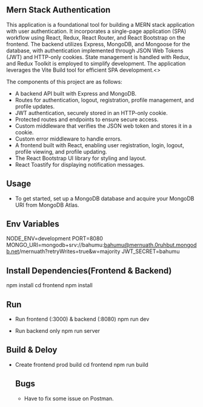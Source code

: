 ## Mern Stack Authentication

This application is a foundational tool for building a MERN stack application with user authentication. It incorporates a single-page application (SPA) workflow using React, Redux, React Router, and React Bootstrap on the frontend. The backend utilizes Express, MongoDB, and Mongoose for the database, with authentication implemented through JSON Web Tokens (JWT) and HTTP-only cookies. State management is handled with Redux, and Redux Toolkit is employed to simplify development. The application leverages the Vite Build tool for efficient SPA development.<>

The components of this project are as follows:
* A backend API built with Express and MongoDB.
* Routes for authentication, logout, registration, profile management, and profile       updates.
* JWT authentication, securely stored in an HTTP-only cookie.
* Protected routes and endpoints to ensure secure access.
* Custom middleware that verifies the JSON web token and stores it in a cookie.
* Custom error middleware to handle errors.
* A frontend built with React, enabling user registration, login, logout, profile viewing, and profile updating.
* The React Bootstrap UI library for styling and layout.
* React Toastify for displaying notification messages.

## Usage
* To get started, set up a MongoDB database and acquire your MongoDB URI from MongoDB Atlas.

## Env Variables
NODE_ENV=development
PORT=8080
MONGO_URI=mongodb+srv://bahumu:bahumu@mernuath.0ruhbut.mongodb.net/mernuath?retryWrites=true&w=majority
JWT_SECRET=bahumu

## Install Dependencies(Frontend & Backend)
npm install
cd frontend
npm install

## Run
* Run frontend (:3000) & backend (:8080)
  npm run dev

* Run backend only
  npm run server

## Build & Deloy
* Create frontend prod build
  cd frontend
  npm run build

  ## Bugs 
  * Have to fix some issue on Postman.
